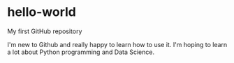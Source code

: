 # hello-world
My first GitHub repository

I'm new to Github and really happy to learn how to use it.
I'm hoping to learn a lot about Python programming and Data Science.
